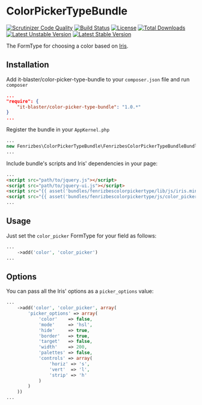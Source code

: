 # ColorPickerTypeBundle

[![Scrutinizer Code Quality](https://scrutinizer-ci.com/g/it-blaster/color-picker-type-bundle/badges/quality-score.png?b=master)](https://scrutinizer-ci.com/g/it-blaster/color-picker-type-bundle/?branch=master)
[![Build Status](https://scrutinizer-ci.com/g/it-blaster/color-picker-type-bundle/badges/build.png?b=master)](https://scrutinizer-ci.com/g/it-blaster/color-picker-type-bundle/build-status/master)
[![License](https://poser.pugx.org/it-blaster/color-picker-type-bundle/license.svg)](https://packagist.org/packages/it-blaster/color-picker-type-bundle)
[![Total Downloads](https://poser.pugx.org/it-blaster/color-picker-type-bundle/downloads)](https://packagist.org/packages/it-blaster/color-picker-type-bundle)
[![Latest Unstable Version](https://poser.pugx.org/it-blaster/color-picker-type-bundle/v/unstable.svg)](https://packagist.org/packages/it-blaster/color-picker-type-bundle)
[![Latest Stable Version](https://poser.pugx.org/it-blaster/color-picker-type-bundle/v/stable.svg)](https://packagist.org/packages/it-blaster/color-picker-type-bundle)

The FormType for choosing a color based on [Iris](https://github.com/Automattic/Iris).

## Installation

Add it-blaster/color-picker-type-bundle to your `composer.json` file and run `composer`

```json
...
"require": {
    "it-blaster/color-picker-type-bundle": "1.0.*"
}
...
```

Register the bundle in your `AppKernel.php`

```php
...
new Fenrizbes\ColorPickerTypeBundle\FenrizbesColorPickerTypeBundleBundle(),
...
```

Include bundle's scripts and Iris' dependencies in your page:

```html
...
<script src="path/to/jquery.js"></script>
<script src="path/to/jquery-ui.js"></script>
<script src="{{ asset('bundles/fenrizbescolorpickertype/lib/js/iris.min.js') }}"></script>
<script src="{{ asset('bundles/fenrizbescolorpickertype/js/color_picker_type.js') }}"></script>
...
```

## Usage

Just set the `color_picker` FormType for your field as follows:

```php
...
    ->add('color', 'color_picker')
...
```

## Options

You can pass all the Iris' options as a `picker_options` value:

```php
...
    ->add('color', 'color_picker', array(
        'picker_options' => array(
            'color'    => false,
            'mode'     => 'hsl',
            'hide'     => true,
            'border'   => true,
            'target'   => false,
            'width'    => 200,
            'palettes' => false,
            'controls' => array(
                'horiz' => 's',
                'vert'  => 'l',
                'strip' => 'h'
            )
        )
    ))
...
